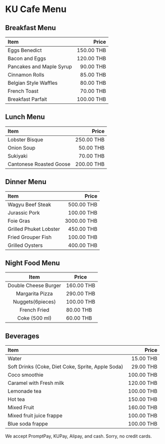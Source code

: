 # KU Cafe Menu

## Breakfast Menu

| Item                                   | Price |
|:---------------------------------------|------:|
| Eggs Benedict                            |  150.00 THB |
| Bacon and Eggs                           |  120.00 THB |
| Pancakes and Maple Syrup                            |  90.00 THB |
| Cinnamon Rolls                            |  85.00 THB |
| Belgian Style Waffles                            |  80.00 THB |
| French Toast                            |  70.00 THB |
| Breakfast Parfait                           |  100.00 THB |

## Lunch Menu

| Item                                   | Price |
|:---------------------------------------|------:|
| Lobster Bisque                         |  250.00 THB|
| Onion Soup                             |  50.00 THB |
| Sukiyaki                               |  70.00 THB |
| Cantonese Roasted Goose                |  200.00 THB |

## Dinner Menu

| Item                                   | Price |
|:---------------------------------------|------:|
| Wagyu Beef Steak                       |  500.00 THB |
| Jurassic Pork                          |  100.00 THB |
| Foie Gras                              | 3000.00 THB |
| Grilled Phuket Lobster                 |  450.00 THB |
| Fried Grouper Fish                     |  100.00 THB |
| Grilled Oysters                        |  400.00 THB |

## Night Food Menu

|         Item        |  Price  |
|:--------------------:|-------|
| Double Cheese Burger | 160.00 THB  |
| Margarita Pizza      | 290.00 THB  |
| Nuggets(6pieces)     | 100.00 THB |
| French Fried         | 80.00  THB  |
| Coke (500 ml)        | 60.00 THB   |

## Beverages

| Item                                   | Price |
|:---------------------------------------|------:|
|  Water                                 |  15.00 THB |
| Soft Drinks (Coke, Diet Coke, Sprite, Apple Soda)|  29.00 THB |
| Coco smoothie                          |  100.00 THB |
| Caramel with Fresh milk                | 120.00 THB  |
| Lemonade tea                           |  100.00 THB |
| Hot tea                                |  150.00 THB |
| Mixed Fruit                            |  160.00 THB |
| Mixed fruit juice frappe               |  100.00 THB |
| Blue soda frappe                       |  100.00 THB |


We accept PromptPay, KUPay, Alipay, and cash. Sorry, no credit cards.

